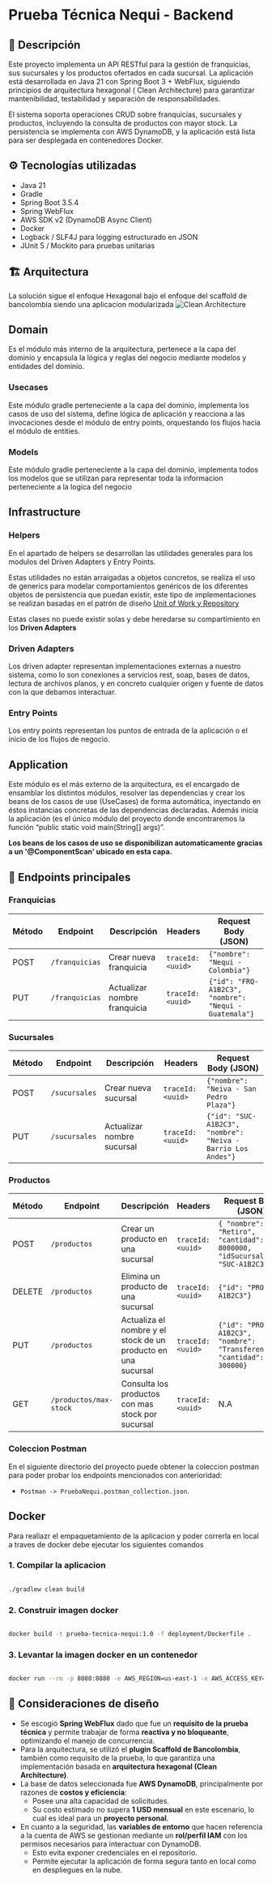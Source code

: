 # Prueba Técnica Nequi - Backend

## 📌 Descripción

Este proyecto implementa un API RESTful para la gestión de franquicias, sus sucursales y los productos ofertados en cada
sucursal.
La aplicación está desarrollada en Java 21 con Spring Boot 3 + WebFlux, siguiendo principios de arquitectura hexagonal (
Clean Architecture) para garantizar mantenibilidad, testabilidad y separación de responsabilidades.

El sistema soporta operaciones CRUD sobre franquicias, sucursales y productos, incluyendo la consulta de productos con
mayor stock.
La persistencia se implementa con AWS DynamoDB, y la aplicación está lista para ser desplegada en contenedores Docker.

## ⚙️ Tecnologías utilizadas

* Java 21
* Gradle
* Spring Boot 3.5.4
* Spring WebFlux
* AWS SDK v2 (DynamoDB Async Client)
* Docker
* Logback / SLF4J para logging estructurado en JSON
* JUnit 5 / Mockito para pruebas unitarias

## 🏗️ Arquitectura

La solución sigue el enfoque Hexagonal bajo el enfoque del scaffold de bancolombia siendo una aplicacion modularizada
![Clean Architecture](https://miro.medium.com/max/1400/1*ZdlHz8B0-qu9Y-QO3AXR_w.png)

## Domain

Es el módulo más interno de la arquitectura, pertenece a la capa del dominio y encapsula la lógica y reglas del negocio
mediante modelos y entidades del dominio.

### Usecases

Este módulo gradle perteneciente a la capa del dominio, implementa los casos de uso del sistema, define lógica de
aplicación y reacciona a las invocaciones desde el módulo de entry points, orquestando los flujos hacia el módulo de
entities.

### Models

Este módulo gradle perteneciente a la capa del dominio, implementa todos los modelos que se utilizan para representar
toda la informacion perteneciente a la logica del negocio

## Infrastructure

### Helpers

En el apartado de helpers se desarrollan las utilidades generales para los modulos del Driven Adapters y Entry Points.

Estas utilidades no están arraigadas a objetos concretos, se realiza el uso de generics para modelar comportamientos
genéricos de los diferentes objetos de persistencia que puedan existir, este tipo de implementaciones se realizan
basadas en el patrón de
diseño [Unit of Work y Repository](https://medium.com/@krzychukosobudzki/repository-design-pattern-bc490b256006)

Estas clases no puede existir solas y debe heredarse su compartimiento en los **Driven Adapters**

### Driven Adapters

Los driven adapter representan implementaciones externas a nuestro sistema, como lo son conexiones a servicios rest,
soap, bases de datos, lectura de archivos planos, y en concreto cualquier origen y fuente de datos con la que debamos
interactuar.

### Entry Points

Los entry points representan los puntos de entrada de la aplicación o el inicio de los flujos de negocio.

## Application

Este módulo es el más externo de la arquitectura, es el encargado de ensamblar los distintos módulos, resolver las
dependencias y crear los beans de los casos de use (UseCases) de forma automática, inyectando en éstos instancias
concretas de las dependencias declaradas. Además inicia la aplicación (es el único módulo del proyecto donde
encontraremos la función “public static void main(String[] args)”.

**Los beans de los casos de uso se disponibilizan automaticamente gracias a un '@ComponentScan' ubicado en esta capa.**

## 🚀 Endpoints principales

### Franquicias

| Método | Endpoint       | Descripción                  | Headers           | Request Body (JSON)                                       |
|--------|----------------|------------------------------|-------------------|-----------------------------------------------------------|
| POST   | `/franquicias` | Crear nueva franquicia       | `traceId: <uuid>` | ```{"nombre": "Nequi - Colombia"}```                      |
| PUT    | `/franquicias` | Actualizar nombre franquicia | `traceId: <uuid>` | ```{"id": "FRQ-A1B2C3", "nombre": "Nequi - Guatemala"}``` |

### Sucursales

| Método | Endpoint      | Descripción                | Headers           | Request Body (JSON)                                              |
|--------|---------------|----------------------------|-------------------|------------------------------------------------------------------|
| POST   | `/sucursales` | Crear nueva sucursal       | `traceId: <uuid>` | ```{"nombre": "Neiva - San Pedro Plaza"}```                      |
| PUT    | `/sucursales` | Actualizar nombre sucursal | `traceId: <uuid>` | ```{"id": "SUC-A1B2C3", "nombre": "Neiva - Barrio Los Andes"}``` |

### Productos

| Método | Endpoint               | Descripción                                                   | Headers           | Request Body (JSON)                                                          |
|--------|------------------------|---------------------------------------------------------------|-------------------|------------------------------------------------------------------------------|
| POST   | `/productos`           | Crear un producto en una sucursal                             | `traceId: <uuid>` | ```{ "nombre": "Retiro", "cantidad": 8000000, "idSucursal": "SUC-A1B2C3"}``` |
| DELETE | `/productos`           | Elimina un producto de una sucursal                           | `traceId: <uuid>` | ```{"id": "PROD-A1B2C3"}```                                                  |
| PUT    | `/productos`           | Actualiza el nombre y el stock de un producto en una sucursal | `traceId: <uuid>` | ```{"id": "PROD-A1B2C3", "nombre": "Transferencia", "cantidad": 300000}```   |
| GET    | `/productos/max-stock` | Consulta los productos con mas stock por sucursal             | `traceId: <uuid>` | N.A                                                                          |

### Coleccion Postman
En el siguiente directorio del proyecto puede obtener la coleccion postman para poder probar los endpoints mencionados con anterioridad:
* `Postman -> PruebaNequi.postman_collection.json`.

## Docker

Para realiazr el empaquetamiento de la aplicacion y poder correrla en local a traves de docker debe ejecutar los siguientes comandos

### 1. Compilar la aplicacion
 
``` bash

./gradlew clean build 
```

### 2. Construir imagen docker
``` bash

docker build -t prueba-tecnica-nequi:1.0 -f deployment/Dockerfile .
```

### 3. Levantar la imagen docker en un contenedor
``` bash

docker run --rm -p 8080:8080 -e AWS_REGION=us-east-1 -e AWS_ACCESS_KEY=XXXXXXXXXX -e AWS_SECRET_KEY=XXXXXXXXXX --name prueba-nequi prueba-tecnica-nequi:1.0
```

## 📌 Consideraciones de diseño

- Se escogió **Spring WebFlux** dado que fue un **requisito de la prueba técnica** y permite trabajar de forma **reactiva y no bloqueante**, optimizando el manejo de concurrencia.
- Para la arquitectura, se utilizó el **plugin Scaffold de Bancolombia**, también como requisito de la prueba, lo que garantiza una implementación basada en **arquitectura hexagonal (Clean Architecture)**.
- La base de datos seleccionada fue **AWS DynamoDB**, principalmente por razones de **costos y eficiencia**:
    - Posee una alta capacidad de solicitudes.
    - Su costo estimado no supera **1 USD mensual** en este escenario, lo cual es ideal para un **proyecto personal**.
- En cuanto a la seguridad, las **variables de entorno** que hacen referencia a la cuenta de AWS se gestionan mediante un **rol/perfil IAM** con los permisos necesarios para interactuar con DynamoDB.
    - Esto evita exponer credenciales en el repositorio.
    - Permite ejecutar la aplicación de forma segura tanto en local como en despliegues en la nube.
